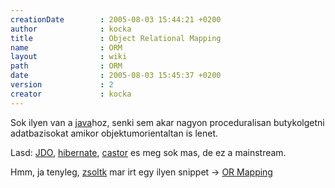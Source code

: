 ```yaml
---
creationDate        : 2005-08-03 15:44:21 +0200 
author              : kocka 
title               : Object Relational Mapping 
name                : ORM 
layout              : wiki 
path                : ORM 
date                : 2005-08-03 15:45:37 +0200 
version             : 2 
creator             : kocka 
---
```

Sok ilyen van a [java](java.html)hoz, senki sem akar nagyon proceduralisan butykolgetni adatbazisokat amikor objektumorientaltan is lenet.

Lasd: [JDO](JDO.html), [hibernate](Hibernate.html), [castor](castor.html) es meg sok mas, de ez a mainstream.

Hmm, ja tenyleg, [zsoltk](zsoltk.html) mar irt egy ilyen snippet -> [OR Mapping](OR%20Mapping.html)
